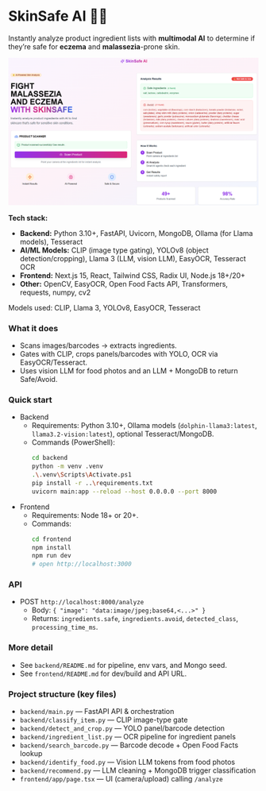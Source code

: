 # SkinSafe AI 🧴🤖

Instantly analyze product ingredient lists with **multimodal AI** to determine if they’re safe for **eczema** and **malassezia**-prone skin.

![Demo](demo.png)

**Tech stack:**
- **Backend:** Python 3.10+, FastAPI, Uvicorn, MongoDB, Ollama (for Llama models), Tesseract 
- **AI/ML Models:** CLIP (image type gating), YOLOv8 (object detection/cropping), Llama 3 (LLM, vision LLM), EasyOCR, Tesseract OCR
- **Frontend:** Next.js 15, React, Tailwind CSS, Radix UI, Node.js 18+/20+
- **Other:** OpenCV, EasyOCR, Open Food Facts API, Transformers, requests, numpy, cv2

Models used: CLIP, Llama 3, YOLOv8, EasyOCR, Tesseract

### What it does
- Scans images/barcodes → extracts ingredients.
- Gates with CLIP, crops panels/barcodes with YOLO, OCR via EasyOCR/Tesseract.
- Uses vision LLM for food photos and an LLM + MongoDB to return Safe/Avoid.

### Quick start
- Backend
  - Requirements: Python 3.10+, Ollama models (`dolphin-llama3:latest`, `llama3.2-vision:latest`), optional Tesseract/MongoDB.
  - Commands (PowerShell):
    ```bash
    cd backend
    python -m venv .venv
    .\.venv\Scripts\Activate.ps1
    pip install -r ..\requirements.txt
    uvicorn main:app --reload --host 0.0.0.0 --port 8000
    ```
- Frontend
  - Requirements: Node 18+ or 20+.
  - Commands:
    ```bash
    cd frontend
    npm install
    npm run dev
    # open http://localhost:3000
    ```

### API
- POST `http://localhost:8000/analyze`
  - Body: `{ "image": "data:image/jpeg;base64,<...>" }`
  - Returns: `ingredients.safe`, `ingredients.avoid`, `detected_class`, `processing_time_ms`.

### More detail
- See `backend/README.md` for pipeline, env vars, and Mongo seed.
- See `frontend/README.md` for dev/build and API URL.

### Project structure (key files)
- `backend/main.py` — FastAPI API & orchestration
- `backend/classify_item.py` — CLIP image-type gate
- `backend/detect_and_crop.py` — YOLO panel/barcode detection
- `backend/ingredient_list.py` — OCR pipeline for ingredient panels
- `backend/search_barcode.py` — Barcode decode + Open Food Facts lookup
- `backend/identify_food.py` — Vision LLM tokens from food photos
- `backend/recommend.py` — LLM cleaning + MongoDB trigger classification
- `frontend/app/page.tsx` — UI (camera/upload) calling `/analyze`

